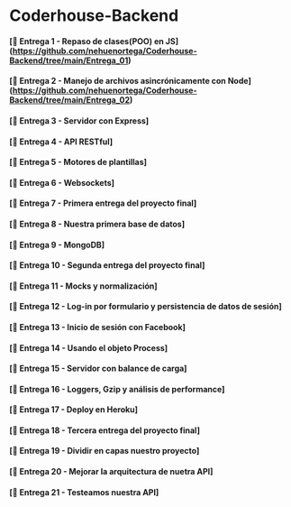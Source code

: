 # Coderhouse-Backend
#### [🔗 Entrega 1 - Repaso de clases(POO) en JS] (https://github.com/nehuenortega/Coderhouse-Backend/tree/main/Entrega_01)

#### [🔗 Entrega 2 - Manejo de archivos asincrónicamente con Node] (https://github.com/nehuenortega/Coderhouse-Backend/tree/main/Entrega_02)

#### [🔗 Entrega 3 - Servidor con Express]

#### [🔗 Entrega 4 - API RESTful]

#### [🔗 Entrega 5 - Motores de plantillas]

#### [🔗 Entrega 6 - Websockets]

#### [🔗 Entrega 7 - Primera entrega del proyecto final]

#### [🔗 Entrega 8 - Nuestra primera base de datos]

#### [🔗 Entrega 9 - MongoDB]

#### [🔗 Entrega 10 - Segunda entrega del proyecto final]

#### [🔗 Entrega 11 - Mocks y normalización]

#### [🔗 Entrega 12 - Log-in por formulario y persistencia de datos de sesión]

#### [🔗 Entrega 13 - Inicio de sesión con Facebook]

#### [🔗 Entrega 14 - Usando el objeto Process]

#### [🔗 Entrega 15 - Servidor con balance de carga]

#### [🔗 Entrega 16 - Loggers, Gzip y análisis de performance]

#### [🔗 Entrega 17 - Deploy en Heroku]

#### [🔗 Entrega 18 - Tercera entrega del proyecto final]

#### [🔗 Entrega 19 - Dividir en capas nuestro proyecto]

#### [🔗 Entrega 20 - Mejorar la arquitectura de nuetra API]

#### [🔗 Entrega 21 - Testeamos nuestra API]